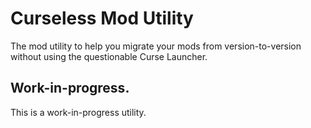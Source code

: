 # Curseless Mod Utility
The mod utility to help you migrate your mods from version-to-version without using the questionable Curse Launcher.

## Work-in-progress.
This is a work-in-progress utility.